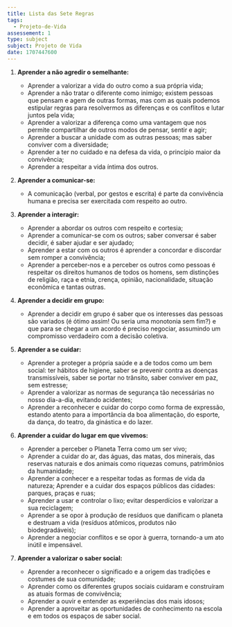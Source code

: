 ```yaml
---
title: Lista das Sete Regras
tags:
  - Projeto-de-Vida
assessement: 1
type: subject
subject: Projeto de Vida
date: 1707447600
---
```

1. **Aprender a não agredir o semelhante:**
	- Aprender a valorizar a vida do outro como a sua própria vida;
	- Aprender a não tratar o diferente como inimigo; existem pessoas que pensam e agem de outras formas, mas com as quais podemos estipular regras para resolvermos as diferenças e os conflitos e lutar juntos pela vida; 
	- Aprender a valorizar a diferença como uma vantagem que nos permite compartilhar de outros modos de pensar, sentir e agir;
	- Aprender a buscar a unidade com as outras pessoas; mas saber conviver com a diversidade;
	- Aprender a ter no cuidado e na defesa da vida, o princípio maior da convivência;
	- Aprender a respeitar a vida íntima dos outros.
2. **Aprender a comunicar-se:**
	- A comunicação (verbal, por gestos e escrita) é parte da convivência humana e precisa ser exercitada com respeito ao outro.

3. **Aprender a interagir:**
	- Aprender a abordar os outros com respeito e cortesia;
	- Aprender a comunicar-se com os outros; saber conversar é saber decidir, é saber ajudar e ser ajudado;
	- Aprender a estar com os outros é aprender a concordar e discordar sem romper a convivência;
	- Aprender a perceber-nos e a perceber os outros como pessoas é respeitar os direitos humanos de todos os homens, sem distinções de religião, raça e etnia, crença, opinião, nacionalidade, situação econômica e tantas outras.

4. **Aprender a decidir em grupo:**
	- Aprender a decidir em grupo é saber que os interesses das pessoas são variados (é ótimo assim! Ou seria uma monotonia sem fim?) e que para se chegar a um acordo é preciso negociar, assumindo um compromisso verdadeiro com a decisão coletiva.

5. **Aprender a se cuidar:**
	- Aprender a proteger a própria saúde e a de todos como um bem social: ter hábitos de higiene, saber se prevenir contra as doenças transmissíveis, saber se portar no trânsito, saber conviver em paz, sem estresse;
	- Aprender a valorizar as normas de segurança tão necessárias no nosso dia-a-dia, evitando acidentes;
	- Aprender a reconhecer e cuidar do corpo como forma de expressão, estando atento para a importância da boa alimentação, do esporte, da dança, do teatro, da ginástica e do lazer.

6. **Aprender a cuidar do lugar em que vivemos:**
	- Aprender a perceber o Planeta Terra como um ser vivo;
	- Aprender a cuidar do ar, das águas, das matas, dos minerais, das reservas naturais e dos animais como riquezas comuns, patrimônios da humanidade;
	- Aprender a conhecer e a respeitar todas as formas de vida da natureza; Aprender e a cuidar dos espaços públicos das cidades: parques, praças e ruas;
	- Aprender a usar e controlar o lixo; evitar desperdícios e valorizar a sua reciclagem;
	- Aprender a se opor à produção de resíduos que danificam o planeta e destruam a vida (resíduos atômicos, produtos não biodegradáveis);
	- Aprender a negociar conflitos e se opor à guerra, tornando-a um ato inútil e impensável.

7. **Aprender a valorizar o saber social:**
	- Aprender a reconhecer o significado e a origem das tradições e costumes de sua comunidade;
	- Aprender como os diferentes grupos sociais cuidaram e construíram as atuais formas de convivência;
	- Aprender a ouvir e entender as experiências dos mais idosos;
	- Aprender a aproveitar as oportunidades de conhecimento na escola e em todos os espaços de saber social.
